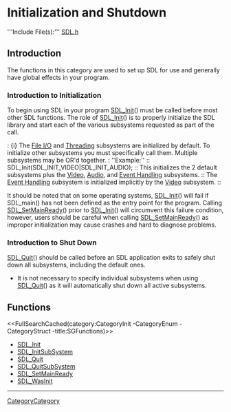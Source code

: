 # Initialization and Shutdown
'''Include File(s):''' [SDL.h](http://hg.libsdl.org/SDL/file/default/include/SDL.h)


## Introduction
The functions in this category are used to set up SDL for use and generally have global effects in your program.

### Introduction to Initialization
To begin using SDL in your program [SDL_Init](SDL_Init)() must be called before most other SDL functions.  The role of [SDL_Init](SDL_Init)() is to properly initialize the SDL library and start each of the various subsystems requested as part of the call.

: {i} The [File I/O](CategoryIO) and [Threading](CategoryThread) subsystems are initialized by default.  To initialize other subsystems you must specifically call them.  Multiple subsystems may be OR'd together.
: ''Example:''
:: <syntaxhighlight lang="c"> SDL_Init(SDL_INIT_VIDEO|SDL_INIT_AUDIO); </syntaxhighlight>
:: This initializes the 2 default subsystems plus the [Video](CategoryVideo), [Audio](CategoryAudio), and [Event Handling](CategoryEvents) subsystems.
:: The [Event Handling](CategoryEvents) subsystem is initialized implicitly by the [Video](CategoryVideo) subsystem.
::

It should be noted that on some operating systems, [SDL_Init](SDL_Init)() will fail if SDL_main() has not been defined as the entry point for the program.  Calling [SDL_SetMainReady](SDL_SetMainReady)() prior to [SDL_Init](SDL_Init)() will circumvent this failure condition, however, users should be careful when calling [SDL_SetMainReady](SDL_SetMainReady)() as improper initialization may cause crashes and hard to diagnose problems.

### Introduction to Shut Down
[SDL_Quit](SDL_Quit)() should be called before an SDL application exits to safely shut down all subsystems, including the default ones.

* It is not necessary to specify individual subsystems when using [SDL_Quit](SDL_Quit)() as it will automatically shut down all active subsystems.

<!-- #Remove this line and the ## in front of the following if they become relevant to this category to activate them. -->
<!-- #== Enumerations == -->
<!-- #<<FullSearchCached(category:CategoryEnum CategoryInit -title:SGEnumerations)>> -->
<!-- #== Structures == -->
<!-- #<<FullSearchCached(category:CategoryStruct CategoryInit -title:SGStructures)>> -->
## Functions
<<FullSearchCached(category:CategoryInit -CategoryEnum -CategoryStruct -title:SGFunctions)>>

<!-- BEGIN CATEGORY LIST -->
- [SDL_Init](SDL_Init)
- [SDL_InitSubSystem](SDL_InitSubSystem)
- [SDL_Quit](SDL_Quit)
- [SDL_QuitSubSystem](SDL_QuitSubSystem)
- [SDL_SetMainReady](SDL_SetMainReady)
- [SDL_WasInit](SDL_WasInit)
<!-- END CATEGORY LIST -->
----
[CategoryCategory](CategoryCategory)

